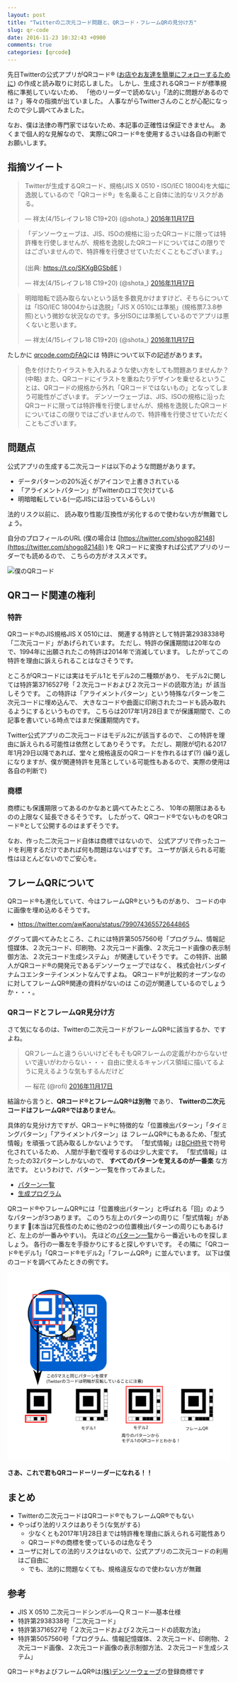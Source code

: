 ```yaml
---
layout: post
title: "Twitterの二次元コード問題と、QRコード・フレームQRの見分け方"
slug: qr-code
date: 2016-11-23 10:32:43 +0900
comments: true
categories: [qrcode]
---
```


先日Twitterの公式アプリがQRコード®
([お店やお友達を簡単にフォローするために](https://blog.twitter.com/ja/2016/1117qrcode))
の作成と読み取りに対応しました。
しかし、生成されるQRコードが標準規格に準拠していないため、
「他のリーダーで読めない」「法的に問題があるのでは？」等々の指摘が出ていました。
人事ながらTwitterさんのことが心配になったので少し調べてみました。

なお、僕は法律の専門家ではないため、本記事の正確性は保証できません。
あくまで個人的な見解なので、
実際にQRコード®を使用するさいは各自の判断でお願いします。

<!-- More -->

## 指摘ツイート

<blockquote class="twitter-tweet" data-lang="ja"><p lang="ja" dir="ltr">Twitterが生成するQRコード、規格(JIS X 0510・ISO/IEC 18004)を大幅に逸脱しているので「QRコード®」を名乗ること自体に法的なリスクがある。</p>&mdash; 祥太(4/15レイフレ18 C19+20) (@shota_) <a href="https://twitter.com/shota_/status/799066842694197248?ref_src=twsrc%5Etfw">2016年11月17日</a></blockquote>
<script async src="https://platform.twitter.com/widgets.js" charset="utf-8"></script>


<blockquote class="twitter-tweet" data-conversation="none" data-lang="ja"><p lang="ja" dir="ltr">「デンソーウェーブは、JIS、ISOの規格に沿ったQRコードに限っては特許権を行使しませんが、規格を逸脱したQRコードについてはこの限りではございませんので、特許権を行使させていただくこともございます。」<br><br>(出典: <a href="https://t.co/SKXgBGSb8E">https://t.co/SKXgBGSb8E</a> )</p>&mdash; 祥太(4/15レイフレ18 C19+20) (@shota_) <a href="https://twitter.com/shota_/status/799066960466034689?ref_src=twsrc%5Etfw">2016年11月17日</a></blockquote>
<script async src="https://platform.twitter.com/widgets.js" charset="utf-8"></script>


<blockquote class="twitter-tweet" data-conversation="none" data-lang="ja"><p lang="ja" dir="ltr">明暗暗転で読み取らないという話を多数見かけますけど、そちらについては「ISO/IEC 18004からは逸脱」「JIS X 0510には準拠」(規格票7.3.8参照)という微妙な状況なのです。多分ISOには準拠しているのでアプリは悪くないと思います。</p>&mdash; 祥太(4/15レイフレ18 C19+20) (@shota_) <a href="https://twitter.com/shota_/status/799104490095808512?ref_src=twsrc%5Etfw">2016年11月17日</a></blockquote>
<script async src="https://platform.twitter.com/widgets.js" charset="utf-8"></script>


たしかに [qrcode.comのFAQ](http://www.qrcode.com/faq.html)には
特許について以下の記述があります。

> 色を付けたりイラストを入れるような使い方をしても問題ありませんか？
> (中略)
> また、QRコードにイラストを重ねたりデザインを乗せるということは、QRコードの規格から外れ「QRコードではないもの」となってしまう可能性がございます。
> デンソーウェーブは、JIS、ISOの規格に沿ったQRコードに限っては特許権を行使しませんが、規格を逸脱したQRコードについてはこの限りではございませんので、特許権を行使させていただくこともございます。

## 問題点

公式アプリの生成する二次元コードは以下のような問題があります。

- データパターンの20%近くがアイコンで上書きされている
- 「アライメントパターン」がTwitterのロゴで欠けている
- 明暗暗転している(一応JISには沿っているらしい)

法的リスク以前に、
読み取り性能/互換性が劣化するので使わない方が無難でしょう。

自分のプロフィールのURL
(僕の場合は [https://twitter.com/shogo82148](https://twitter.com/shogo82148) )を
QRコードに変換すれば公式アプリのリーダーでも読めるので、
こちらの方がオススメです。

![僕のQRコード](http://chart.apis.google.com/chart?cht=qr&chs=130x130&chl=https://twitter.com/shogo82148)


## QRコード関連の権利

### 特許

QRコード®のJIS規格JIS X 0510には、
関連する特許として特許第2938338号「二次元コード」があげられています。
ただし、特許の保護期間は20年なので、1994年に出願されたこの特許は2014年で消滅しています。
したがってこの特許を理由に訴えられることはなさそうです。

ところがQRコードには実はモデル1とモデル2の二種類があり、
モデル2に関しては特許第3716527号「２次元コードおよび２次元コードの読取方法」が
該当しそうです。
この特許は「アライメントパターン」という特殊なパターンを二次元コードに埋め込んで、
大きなコードや曲面に印刷されたコードも読み取れるようにするというものです。
こちらは2017年1月28日までが保護期間で、この記事を書いている時点ではまだ保護期間内です。

Twitter公式アプリの二次元コードはモデル2にが該当するので、
この特許を理由に訴えられる可能性は依然としてありそうです。
ただし、期限が切れる2017年1月29日以降であれば、堂々と規格違反のQRコードを作れるはず(?)
(繰り返しになりますが、僕が関連特許を見落としている可能性もあるので、実際の使用は各自の判断で)


### 商標

商標にも保護期限ってあるのかなあと調べてみたところ、
10年の期限はあるものの上限なく延長できるそうです。
したがって、QRコード®でないものをQRコード®として公開するのはまずそうです。

なお、作った二次元コード自体は商標ではないので、
公式アプリで作ったコードを利用するだけであれば何も問題はないはずです。
ユーザが訴えられる可能性はほとんどないのでご安心を。


## フレームQRについて

QRコード®も進化していて、今はフレームQR®というものがあり、
コードの中に画像を埋め込めるそうです。

- https://twitter.com/awKaoru/status/799074365572644865

ググって調べてみたところ、これには特許第5057560号「プログラム、情報記憶媒体、２次元コード、印刷物、２次元コード画像、２次元コード画像の表示制御方法、２次元コード生成システム」
が関連していそうです。
この特許、出願人がQRコード®の開発元であるデンソーウェーブではなく、
株式会社バンダイナムコエンターテインメントなんですよね。
QRコード®が比較的オープンなのに対してフレームQR®関連の資料がないのは
この辺が関連しているのでしょうか・・・。

### QRコードとフレームQR見分け方

さて気になるのは、Twitterの二次元コードがフレームQR®に該当するか、ですよね。

<blockquote class="twitter-tweet" data-lang="ja"><p lang="ja" dir="ltr">QRフレームと違うらいいけどそもそもQRフレームの定義がわからないせいで違いがわからない・・・  自由に使えるキャンパス領域に描いてるように見えるような気もするんだけど</p>&mdash; 桜花 (@rofi) <a href="https://twitter.com/rofi/status/799088728035598336?ref_src=twsrc%5Etfw">2016年11月17日</a></blockquote>
<script async src="https://platform.twitter.com/widgets.js" charset="utf-8"></script>


結論から言うと、**QRコード®とフレームQR®は別物** であり、
 **Twitterの二次元コードはフレームQR®ではありません**。

具体的な見分け方ですが、QRコード®に特徴的な「位置検出パターン」「タイミングパターン」「アライメントパターン」は
フレームQR®にもあるため、「型式情報」を頑張って読み取るしかないようです。
「型式情報」は[BCH符号](https://ja.wikipedia.org/wiki/BCH%E7%AC%A6%E5%8F%B7)で符号化されているため、
人間が手動で復号するのは少し大変です。
「型式情報」はたったの32パターンしかないので、
**すべてのパターンを覚えるのが一番楽** な方法です。
というわけで、パターン一覧を作ってみました。

- [パターン一覧](/images/2016-11-23-qrlist.svg)
- [生成プログラム](https://gist.github.com/shogo82148/07018ddad8f001e149a5aa34b0dff2c4)

QRコード®やフレームQR®には「位置検出パターン」と呼ばれる「回」のようなパターンが3つあります。
このうち左上のパターンの周りに「型式情報」があります
(本当は冗長性のために他の2つの位置検出パターンの周りにもあるけど、左上のが一番みやすい)。
先ほどの[パターン一覧](/images/2016-11-23-qrlist.svg)から一番近いものを探しましょう。
各行の一番左を手掛かりにすると探しやすいです。
その隣に「QRコード®モデル1」「QRコード®モデル2」「フレームQR®」に並んでいます。
以下は僕のコードを調べてみたときの例です。

![解析例](/images/2016-11-23-sample.svg)

**さあ、これで君もQRコードーリーダーになれる！！**


## まとめ

- Twitterの二次元コードはQRコード®でもフレームQR®でもない
- やっぱり法的リスクはありそう(な気がする)
  - 少なくとも2017年1月28日までは特許権を理由に訴えられる可能性あり
  - QRコード®の商標を使っているのは危なそう
- ユーザに対しての法的リスクはないので、公式アプリの二次元コードの利用はご自由に
  - でも、法的に問題なくても、規格違反なので使わない方が無難


## 参考

- JIS X 0510 二次元コードシンボル―ＱＲコード―基本仕様
- 特許第2938338号「二次元コード」
- 特許第3716527号「２次元コードおよび２次元コードの読取方法」
- 特許第5057560号「プログラム、情報記憶媒体、２次元コード、印刷物、２次元コード画像、２次元コード画像の表示制御方法、２次元コード生成システム」

QRコード®およびフレームQR®は[(株)デンソーウェーブ](http://www.denso-wave.com/)の登録商標です
